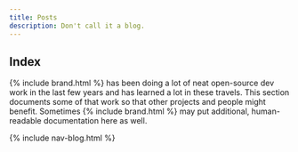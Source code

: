 ```yaml
---
title: Posts
description: Don't call it a blog.
---
```


## Index

{% include brand.html %} has been doing a lot of neat open-source dev work in the last few years and has learned a lot in these travels. This section documents some of that work so that other projects and people might benefit. Sometimes {% include brand.html %} may put additional, human-readable documentation here as well.

{% include nav-blog.html %}
